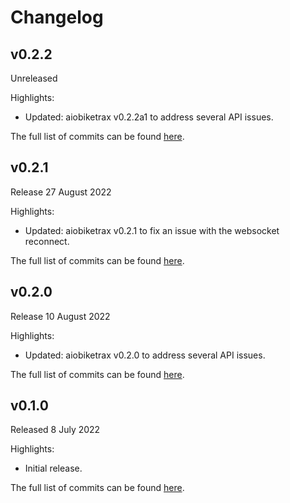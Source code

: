 # Changelog

## v0.2.2
Unreleased

Highlights:
* Updated: aiobiketrax v0.2.2a1 to address several API issues.

The full list of commits can be found [here](https://github.com/basilfx/homeassistant-aiobiketrax/compare/v0.2.1...v0.2.2).

## v0.2.1
Release 27 August 2022

Highlights:
* Updated: aiobiketrax v0.2.1 to fix an issue with the websocket reconnect.

The full list of commits can be found [here](https://github.com/basilfx/homeassistant-aiobiketrax/compare/v0.2.0...v0.2.1).

## v0.2.0
Release 10 August 2022

Highlights:
* Updated: aiobiketrax v0.2.0 to address several API issues.

The full list of commits can be found [here](https://github.com/basilfx/homeassistant-aiobiketrax/compare/v0.1.0...v0.2.0).

## v0.1.0
Released 8 July 2022

Highlights:
* Initial release.

The full list of commits can be found [here](https://github.com/basilfx/homeassistant-aiobiketrax/compare/31fe9562d51c170a10d4f8956a37359a1d8879b3...v0.1.0).
